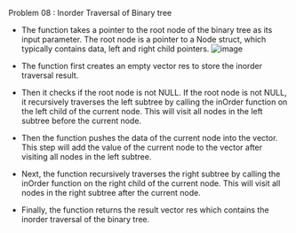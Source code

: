 Problem 08 : Inorder Traversal of Binary tree

- The function takes a pointer to the root node of the binary tree as its input parameter. The root node is a pointer to a Node struct, which typically contains data, left and right child pointers.
![image](https://user-images.githubusercontent.com/93985255/236871282-6262e779-82c9-41b1-aad6-28bf3f0545f7.png)


- The function first creates an empty vector res to store the inorder traversal result.

- Then it checks if the root node is not NULL. If the root node is not NULL, it recursively traverses the left subtree by calling the inOrder function on the left child of the current node. This will visit all nodes in the left subtree before the current node.

- Then the function pushes the data of the current node into the vector. This step will add the value of the current node to the vector after visiting all nodes in the left subtree.

- Next, the function recursively traverses the right subtree by calling the inOrder function on the right child of the current node. This will visit all nodes in the right subtree after the current node.

- Finally, the function returns the result vector res which contains the inorder traversal of the binary tree.
